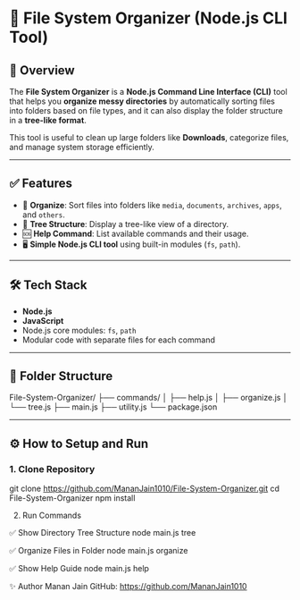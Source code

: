# 📁 File System Organizer (Node.js CLI Tool)

## 📌 Overview
The **File System Organizer** is a **Node.js Command Line Interface (CLI)** tool that helps you **organize messy directories** by automatically sorting files into folders based on file types, and it can also display the folder structure in a **tree-like format**.

This tool is useful to clean up large folders like **Downloads**, categorize files, and manage system storage efficiently.

---

## ✅ Features
- 📂 **Organize**: Sort files into folders like `media`, `documents`, `archives`, `apps`, and `others`.
- 🌳 **Tree Structure**: Display a tree-like view of a directory.
- 🆘 **Help Command**: List available commands and their usage.
- 🖥️ **Simple Node.js CLI tool** using built-in modules (`fs`, `path`).

---

## 🛠️ Tech Stack
- **Node.js**
- **JavaScript**
- Node.js core modules: `fs`, `path`
- Modular code with separate files for each command

---

## 📂 Folder Structure

File-System-Organizer/
├── commands/
│ ├── help.js
│ ├── organize.js
│ └── tree.js
├── main.js
├── utility.js
└── package.json


---

## ⚙️ How to Setup and Run

### 1. Clone Repository
git clone https://github.com/MananJain1010/File-System-Organizer.git
cd File-System-Organizer
npm install

2. Run Commands

✅ Show Directory Tree Structure
node main.js tree <directory-path>

✅ Organize Files in Folder
node main.js organize <directory-path>

✅ Show Help Guide
node main.js help






✨ Author
Manan Jain
GitHub: https://github.com/MananJain1010
